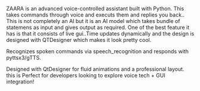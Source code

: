 ZAARA is an advanced voice-controlled assistant built with Python. This takes commands through voice and executs them and replies you back.. This is not completely an AI but it is an AI model which takes bundle of statemens as input and gives output as required.
One of the best feature it has is that it consists of live gui..Time updates dynamically and the design is designed with QTDesigner which makes it look pretty cool.

Recognizes spoken commands via speech_recognition and responds with pyttsx3/gTTS.

Designed with QtDesigner for fluid animations and a professional layout.
this is Perfect for developers looking to explore voice tech + GUI integration!